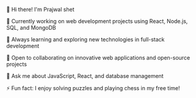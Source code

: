 👋 Hi there! I'm Prajwal shet

🔭 Currently working on web development projects using React, Node.js, SQL, and MongoDB

🌱 Always learning and exploring new technologies in full-stack development

💼 Open to collaborating on innovative web applications and open-source projects

💬 Ask me about JavaScript, React, and database management

⚡ Fun fact: I enjoy solving puzzles and playing chess in my free time!
<!---
prajwal-shet/prajwal-shet is a ✨ special ✨ repository because its `README.md` (this file) appears on your GitHub profile.
You can click the Preview link to take a look at your changes.
--->
